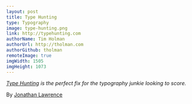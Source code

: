 ```yaml
---
layout: post
title: Type Hunting
type: Typography
image: type-hunting.png
link: http://typehunting.com
authorName: Tim Holman
authorUrl: http://tholman.com
authorGithub: tholman
remoteImage: true
imgWidth: 1505
imgHeight: 1073
---
```


_[Type Hunting](http://typehunting.com) is the perfect fix for the typography junkie looking to score._

By [Jonathan Lawrence](http://jonathanlawrence.net)
